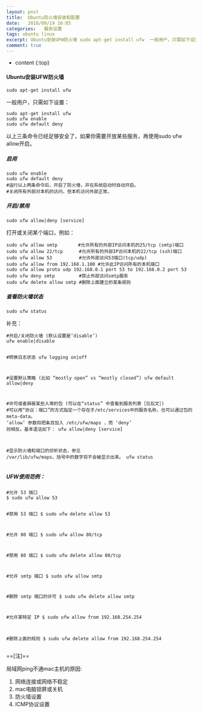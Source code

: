 ```yaml
---
layout: post
title:  Ubuntu防火墙安装和配置
date:   2018/09/19 16:05
categories:   服务设置
tags: ubuntu linux 
excerpt: Ubuntu安装UFW防火墙 sudo apt-get install ufw  一般用户，只需如下设置： sudo apt-get install ufw  sudo ufw enable  sudo ufw default deny  以上三条命令已经足够安全了，如果你需要开放某些服务，再使用sudo ufw allow开启。 启用 sudo ufw enable  sudo ufw defa
comment: true
---
```

* content
{:top}

<h4>Ubuntu安装UFW防火墙</h4>
<pre><code class="language-shell ">sudo apt-get install ufw
</code></pre>
一般用户，只需如下设置：
<pre><code class="language-shell ">sudo apt-get install ufw 
sudo ufw enable 
sudo ufw default deny
</code></pre>
以上三条命令已经足够安全了，如果你需要开放某些服务，再使用sudo ufw allow开启。
<h5>启用</h5>
<pre><code class="language-shell ">sudo ufw enable 
sudo ufw default deny
#运行以上两条命令后，开启了防火墙，并在系统启动时自动开启。 
#关闭所有外部对本机的访问，但本机访问外部正常。 
</code></pre>
<h5>开启/禁用</h5>
<pre><code class="language-shell ">sudo ufw allow|deny [service]
</code></pre>
打开或关闭某个端口，例如：
<pre><code class="language-shell ">sudo ufw allow smtp　      #允许所有的外部IP访问本机的25/tcp (smtp)端口 
sudo ufw allow 22/tcp      #允许所有的外部IP访问本机的22/tcp (ssh)端口 
sudo ufw allow 53          #允许外部访问53端口(tcp/udp) 
sudo ufw allow from 192.168.1.100 #允许此IP访问所有的本机端口 
sudo ufw allow proto udp 192.168.0.1 port 53 to 192.168.0.2 port 53 
sudo ufw deny smtp         #禁止外部访问smtp服务 
sudo ufw delete allow smtp #删除上面建立的某条规则
</code></pre>
<h5>查看防火墙状态</h5>
<pre><code class="language-shell ">sudo ufw status
</code></pre>
补充：
<pre><code class="language-shell ">#开启/关闭防火墙 (默认设置是’disable’)
ufw enable|disable

#转换日志状态
ufw logging on|off

#设置默认策略 (比如 “mostly open” vs “mostly closed”)
ufw default allow|deny

#许可或者屏蔽某些入埠的包 (可以在“status” 中查看到服务列表［见后文］)
#可以用“协议：端口”的方式指定一个存在于/etc/services中的服务名称，也可以通过包的meta-data。 ‘allow’ 参数将把条目加入 /etc/ufw/maps ，而 ‘deny’ 则相反。基本语法如下：
ufw allow|deny [service]

#显示防火墙和端口的侦听状态，参见 /var/lib/ufw/maps。括号中的数字将不会被显示出来。
ufw status
</code></pre>
<h5>UFW使用范例：</h5>
<pre><code class="language-shell ">#允许 53 端口
$ sudo ufw allow 53

#禁用 53 端口
$ sudo ufw delete allow 53

#允许 80 端口
$ sudo ufw allow 80/tcp

#禁用 80 端口
$ sudo ufw delete allow 80/tcp

#允许 smtp 端口
$ sudo ufw allow smtp

#删除 smtp 端口的许可
$ sudo ufw delete allow smtp

#允许某特定 IP
$ sudo ufw allow from 192.168.254.254

#删除上面的规则
$ sudo ufw delete allow from 192.168.254.254
</code></pre>
==[注]==

局域网ping不通mac主机的原因:
1. 网络连接或网络不稳定
2. mac电脑锁屏或关机
3. 防火墙设置
4. ICMP协议设置
    